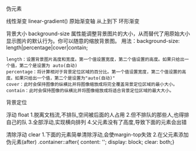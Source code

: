 伪元素


线性渐变
linear-gradient()
    原始渐变轴  从上到下
环形渐变


背景大小
    background-size 属性能调整背景图片的大小，从而替代了用原始大小显示图片的默认行为。你可以随意的缩放背景图。
    用法：background-size: length|percentage|cover|contain;

    length：设置背景图片高度和宽度。第一个值设置宽度，第二个值设置的高度。如果只给出一个值，第二个是设置为 auto(自动)
    percentage：将计算相对于背景定位区域的百分比。第一个值设置宽度，第二个值设置的高度。如果只给出一个值，第二个是设置为"auto(自动)"
    cover：此时会保持图像的纵横比并将图像缩放成将完全覆盖背景定位区域的最小大小。
    contain：此时会保持图像的纵横比并将图像缩放成将适合背景定位区域的最大大小。


背景定位
    







浮动  float
    1.脱离文档流,不排队,空间被后面的人占用
    2.但不排队的那些人,也得排自己的队
    3.全部浮动,实现横向排列
    4.父元素没有了高度,导致下面的元素会出错

清除浮动  clear
    1.下面的元素简单清除浮动,会使margin-top失效
    2.在父元素添加伪元素(after)
            .container::after{
            content: '';
            display: block;
            clear: both;}
        



